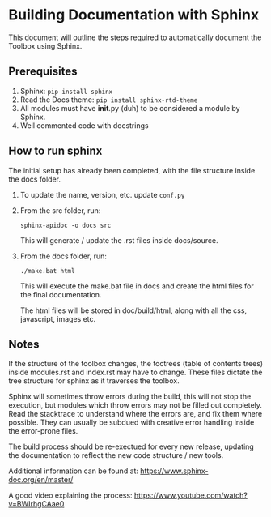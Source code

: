 # Building Documentation with Sphinx

This document will outline the steps required to automatically document the Toolbox using Sphinx.

## Prerequisites

1. Sphinx: `pip install sphinx`
2. Read the Docs theme: `pip install sphinx-rtd-theme`
3. All modules must have __init__.py (duh) to be considered a module by Sphinx.
4. Well commented code with docstrings

## How to run sphinx

The initial setup has already been completed, with the file structure inside the docs folder.

1. To update the name, version, etc. update `conf.py`

2. From the src folder, run:

    `sphinx-apidoc -o docs src`

    This will generate / update the .rst files inside docs/source.

3. From the docs folder, run:

    `./make.bat html`

    This will execute the make.bat file in docs and create the html files for the final documentation.

    The html files will be stored in doc/build/html, along with all the css, javascript, images etc.

## Notes

If the structure of the toolbox changes, the toctrees (table of contents trees) inside modules.rst and index.rst may have to change.
These files dictate the tree structure for sphinx as it traverses the toolbox.

Sphinx will sometimes throw errors during the build, this will not stop the execution, but modules which throw errors may not be filled out completely.
Read the stacktrace to understand where the errors are, and fix them where possible. They can usually be subdued with creative error handling inside the
error-prone files.

The build process should be re-exectued for every new release, updating the documentation to reflect the new code structure / new tools.

Additional information can be found at: <https://www.sphinx-doc.org/en/master/>

A good video explaining the process: <https://www.youtube.com/watch?v=BWIrhgCAae0>
